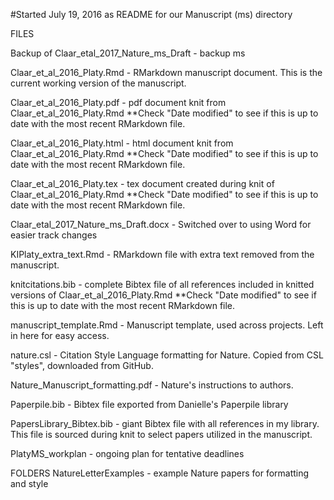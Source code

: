 #Started July 19, 2016 as README for our Manuscript (ms) directory  
  
FILES  
  
Backup of Claar_etal_2017_Nature_ms_Draft - backup ms

Claar_et_al_2016_Platy.Rmd - RMarkdown manuscript document. This is the current working version of the manuscript.  
  
Claar_et_al_2016_Platy.pdf - pdf document knit from Claar_et_al_2016_Platy.Rmd **Check "Date modified" to see if this is up to date with the most recent RMarkdown file.  
  
Claar_et_al_2016_Platy.html - html document knit from Claar_et_al_2016_Platy.Rmd **Check "Date modified" to see if this is up to date with the most recent RMarkdown file.  
  
Claar_et_al_2016_Platy.tex - tex document created during knit of Claar_et_al_2016_Platy.Rmd **Check "Date modified" to see if this is up to date with the most recent RMarkdown file.  
  
 Claar_etal_2017_Nature_ms_Draft.docx - Switched over to using Word for easier track changes

KIPlaty_extra_text.Rmd - RMarkdown file with extra  text removed from the manuscript.  
  
knitcitations.bib - complete Bibtex file of all references included in knitted versions of Claar_et_al_2016_Platy.Rmd **Check "Date modified" to see if this is up to date with the most recent RMarkdown file.  
  
manuscript_template.Rmd - Manuscript template, used across projects. Left in here for easy access.  
  
nature.csl - Citation Style Language formatting for Nature. Copied from CSL "styles", downloaded from GitHub.  
  
Nature_Manuscript_formatting.pdf - Nature's instructions to authors.  
  
Paperpile.bib - Bibtex file exported from Danielle's Paperpile library

PapersLibrary_Bibtex.bib - giant Bibtex file with all references in my library. This file is sourced during knit to select papers utilized in the manuscript.  

PlatyMS_workplan - ongoing plan for tentative deadlines

FOLDERS
NatureLetterExamples - example Nature papers for formatting and style